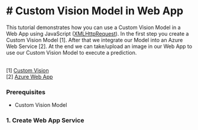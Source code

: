 <h1># Custom Vision Model in Web App</h1>
This tutorial demonstrates how you can use a Custom Vision Model in a Web App using JavaScript (<a href="https://customvision.ai/">XMLHttpRequest</a>). 
In the first step you create a Custom Vision Model [1]. After that we integrate our Model into an Azure Web Service [2].
At the end we can take/upload an image in our Web App to use our Custom Vision Model to execute a prediction.<br><br>

[1] <a href="https://customvision.ai/">Custom Vision</a><br>
[2] <a href="https://azure.microsoft.com/en-us/services/app-service/web/">Azure Web App</a>

### Prerequisites
<ul>
  <li>Custom Vision Model</li>
</ul>

### 1. Create Web App Service


















